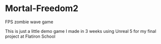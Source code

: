 # Mortal-Freedom2
FPS zombie wave game 

This is just a little demo game I made in 3 weeks using Unreal 5 for my final project at Flatiron School
